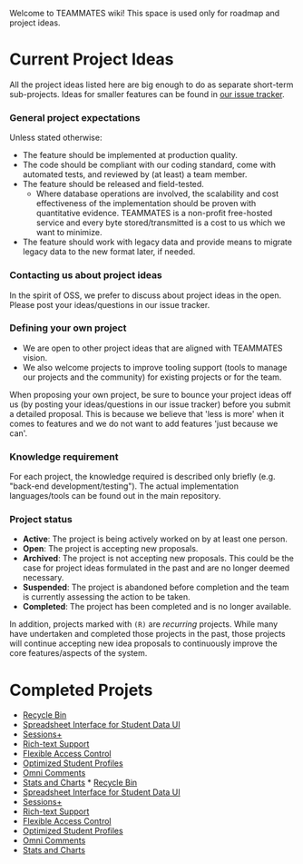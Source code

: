Welcome to TEAMMATES wiki! This space is used only for roadmap and project ideas.

# Current Project Ideas

All the project ideas listed here are big enough to do as separate short-term sub-projects. Ideas for smaller features can be found in [our issue tracker](../issues).

### General project expectations

Unless stated otherwise:

* The feature should be implemented at production quality.
* The code should be compliant with our coding standard, come with automated tests, and reviewed by (at least) a team member.
* The feature should be released and field-tested.
  * Where database operations are involved, the scalability and cost effectiveness of the implementation should be proven with quantitative evidence. TEAMMATES is a non-profit free-hosted service and every byte stored/transmitted is a cost to us which we want to minimize.
* The feature should work with legacy data and provide means to migrate legacy data to the new format later, if needed.

### Contacting us about project ideas

In the spirit of OSS, we prefer to discuss about project ideas in the open. Please post your ideas/questions in our issue tracker.

### Defining your own project

* We are open to other project ideas that are aligned with TEAMMATES vision.
* We also welcome projects to improve tooling support (tools to manage our projects and the community) for existing projects or for the team.

When proposing your own project, be sure to bounce your project ideas off us (by posting your ideas/questions in our issue tracker) before you submit a detailed proposal.
This is because we believe that 'less is more' when it comes to features and we do not want to add features 'just because we can'.

### Knowledge requirement

For each project, the knowledge required is described only briefly (e.g. "back-end development/testing"). The actual implementation languages/tools can be found out in the main repository.

### Project status

* **Active**: The project is being actively worked on by at least one person.
* **Open**: The project is accepting new proposals.
* **Archived**: The project is not accepting new proposals. This could be the case for project ideas formulated in the past and are no longer deemed necessary.
* **Suspended**: The project is abandoned before completion and the team is currently assessing the action to be taken.
* **Completed**: The project has been completed and is no longer available.

In addition, projects marked with `(R)` are *recurring* projects. While many have undertaken and completed those projects in the past, those projects will continue accepting new idea proposals to continuously improve the core features/aspects of the system.

# Completed Projets  
* [Recycle Bin](./Project:-Recycle-Bin)
* [Spreadsheet Interface for Student Data UI](./Project:-Spreadsheet-Interface-for-Student-Data-UI)
* [Sessions+](./Project:-Sessions-)
* [Rich-text Support](./Project:-Rich-text-Support)
* [Flexible Access Control](./Project:-Flexible-Access-Control)
* [Optimized Student Profiles](./Project:-Optimized-Student-Profiles)
* [Omni Comments](./Project:-Omni-Comments)
* [Stats and Charts](./Project:-Stats-and-Charts)  * [Recycle Bin](./Project:-Recycle-Bin)
* [Spreadsheet Interface for Student Data UI](./Project:-Spreadsheet-Interface-for-Student-Data-UI)
* [Sessions+](./Project:-Sessions-)
* [Rich-text Support](./Project:-Rich-text-Support)
* [Flexible Access Control](./Project:-Flexible-Access-Control)
* [Optimized Student Profiles](./Project:-Optimized-Student-Profiles)
* [Omni Comments](./Project:-Omni-Comments)
* [Stats and Charts](./Project:-Stats-and-Charts)